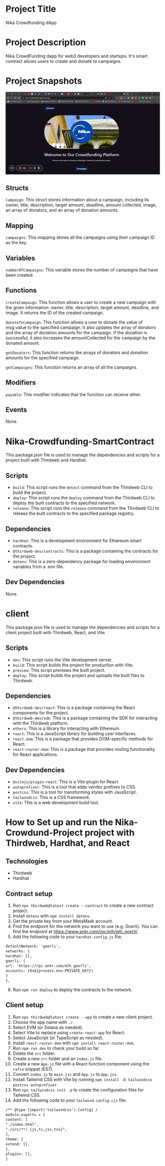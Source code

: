 # Project Title
Nika Crowdfunding dApp
# Project Description
Nika CrowdFunding dapp for web3 developers and startups. It's smart contract allows users to create and donate to campaigns.

# Project Snapshots
![Nika Crowdfunding Pages](./client/src/assets/nika-dapp-live.gif)

##  Structs

`Campaign`: This struct stores information about a campaign, including its owner, title, description, target amount, deadline, amount collected, image, an array of donators, and an array of donation amounts.

##  Mapping

`campaigns`: This mapping stores all the campaigns using their campaign ID as the key.

##  Variables

`numberOfCampaigns`: This variable stores the number of campaigns that have been created.

##  Functions

`createCampaign`: This function allows a user to create a new campaign with the given information: owner, title, description, target amount, deadline, and image. It returns the ID of the created campaign.

`donateToCampaign`: This function allows a user to donate the value of msg.value to the specified campaign. It also updates the array of donators and the array of donation amounts for the campaign. If the donation is successful, it also increases the amountCollected for the campaign by the donated amount.

`getDonators`: This function returns the arrays of donators and donation amounts for the specified campaign.

`getCampaigns`: This function returns an array of all the campaigns.

##  Modifiers

`payable`: This modifier indicates that the function can receive ether.

##  Events

None.



# Nika-Crowdfunding-SmartContract

This package.json file is used to manage the dependencies and scripts for a project built with Thirdweb and Hardhat.

## Scripts

- `build`: This script runs the `detect` command from the Thirdweb CLI to build the project.
- `deploy`: This script runs the `deploy` command from the Thirdweb CLI to deploy the built contracts to the specified network.
- `release`: This script runs the `release` command from the Thirdweb CLI to release the built contracts to the specified package registry.

## Dependencies

- `hardhat`: This is a development environment for Ethereum smart contracts.
- `@thirdweb-dev/contracts`: This is a package containing the contracts for the project.
- `dotenv`: This is a zero-dependency package for loading environment variables from a .env file.

## Dev Dependencies

None.


# client

This package.json file is used to manage the dependencies and scripts for a client project built with Thirdweb, React, and Vite.

## Scripts

- `dev`: This script runs the Vite development server.
- `build`: This script builds the project for production with Vite.
- `preview`: This script previews the built project.
- `deploy`: This script builds the project and uploads the built files to Thirdweb.

## Dependencies

- `@thirdweb-dev/react`: This is a package containing the React components for the project.
- `@thirdweb-dev/sdk`: This is a package containing the SDK for interacting with the Thirdweb platform.
- `ethers`: This is a library for interacting with Ethereum.
- `react`: This is a JavaScript library for building user interfaces.
- `react-dom`: This is a package that provides DOM-specific methods for React.
- `react-router-dom`: This is a package that provides routing functionality for React applications.

## Dev Dependencies

- `@vitejs/plugin-react`: This is a Vite plugin for React.
- `autoprefixer`: This is a tool that adds vendor prefixes to CSS.
- `postcss`: This is a tool for transforming styles with JavaScript.
- `tailwindcss`: This is a CSS framework.
- `vite`: This is a web development build tool.

# How to Set up and run the Nika-Crowdund-Project project with Thirdweb, Hardhat, and React

## Technologies
- Thirdweb
- Hardhat

## Contract setup
1. Run `npx thirdweb@latest create --contract` to create a new contract project.
2. Install `dotenv` with `npm install dotenv`.
3. Get the private key from your MetaMask account.
4. Find the endpoint for the network you want to use (e.g. Goerli). You can find the endpoint at https://www.ankr.com/rpc/eth/eth_goerli/.
5. Add the following code to your `hardhat.config.js` file:

```hardhat
defaultNetwork: 'goerli',
networks: {
hardhat: {},
goerli: {
url: 'https://rpc.ankr.com/eth_goerli',
accounts: [0x${process.env.PRIVATE_KEY}]
}
},
```

6. Run `npm run deploy` to deploy the contracts to the network.

## Client setup
1. Run `npx thirdweb@latest create --app` to create a new client project.
2. Choose the app name with `./`.
3. Select EVM (or Solana as needed).
4. Select Vite to replace using `create-react-app` for React.
5. Select JavaScript (or TypeScript as needed).
6. Install `react-router-dom` with `npm install react-router-dom`.
7. Run `npm run dev` to check your build so far.
8. Delete the `src` folder.
9. Create a new `src` folder and an `index.js` file.
10. Create a new `App.js` file with a React function component using the `rafce` snippet (ES7).
11. Convert `index.js` to `main.jsx` and `App.js` to `App.jsx`.
12. Install Tailwind CSS with Vite by running `npm install -D tailwindcss postcss autoprefixer`.
13. Run `npx tailwindcss init -p` to create the configuration files for Tailwind CSS.
14. Add the following code to your `tailwind.config.cjs` file:

```tailwind
/** @type {import('tailwindcss').Config} /
module.exports = {
content: [
"./index.html",
"./src/**/.{js,ts,jsx,tsx}",
],
theme: {
extend: {},
},
plugins: [],
}
```


